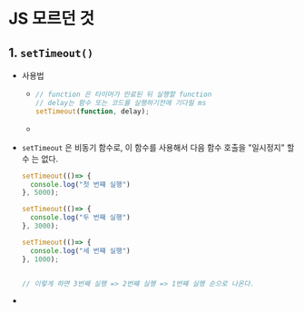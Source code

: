 # JS 모르던 것

## 1. `setTimeout()`

* 사용법 

  * ```javascript
    // function 은 타이머가 만료된 뒤 실행할 function
    // delay는 함수 또는 코드를 실행하기전에 기다릴 ms
    setTimeout(function, delay);
    
    ```

  * 

* `setTimeout` 은 비동기 함수로, 이 함수를 사용해서 다음 함수 호출을 "일시정지" 할 수 는 없다.

  ```javascript
  setTimeout(()=> {
    console.log("첫 번쨰 실행")
  }, 5000);
  
  setTimeout(()=> {
    console.log("두 번째 실행")
  }, 3000);
  
  setTimeout(()=> {
    console.log("세 번쨰 실행")
  }, 1000);
  
  
  // 이렇게 하면 3번째 실행 => 2번쨰 실행 => 1번째 실행 순으로 나온다.
  ```

* 


